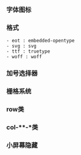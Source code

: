 

### 字体图标









### 格式
<!-- 字体格式的format对应设定 -->
	- eot : embedded-opentype
	- svg : svg
	- ttf : truetype
	- woff : woff




### 加号选择器









### 栅格系统






### row类






### col-*\*-\*类





### 小屏幕隐藏










